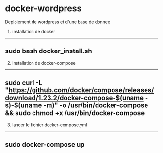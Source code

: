 # docker-wordpress
Deploiement de wordpress et d'une base de donnee

1. installation de docker
---
sudo bash docker_install.sh
---
2. installation de docker-compose
---
sudo curl -L "https://github.com/docker/compose/releases/download/1.23.2/docker-compose-$(uname -s)-$(uname -m)" -o /usr/bin/docker-compose && sudo chmod +x /usr/bin/docker-compose
---
3. lancer le fichier docker-compose.yml
---
sudo docker-compose up
---
